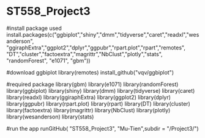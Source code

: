 # ST558_Project3


#install package used
install.packages(c("ggbiplot","shiny","dmm","tidyverse","caret","readxl","wesanderson",
                   "ggiraphExtra","ggplot2","dplyr","ggpubr","rpart.plot","rpart","remotes",
                   "DT","cluster","factoextra","magrittr","NbClust","plotly","stats",
                   "randomForest", "e1071", "gbm"))

#download ggbiplot
library(remotes)
install_github("vqv/ggbiplot")

#required package
library(gbm)
library(e1071)
library(randomForest)
library(ggbiplot)
library(shiny)
library(dmm)
library(tidyverse)
library(caret)
library(readxl)
library(ggiraphExtra)
library(ggplot2)
library(dplyr)
library(ggpubr)
library(rpart.plot)
library(rpart)
library(DT)
library(cluster)
library(factoextra)
library(magrittr)
library(NbClust)
library(plotly)
library(wesanderson)
library(stats)

#run the app
runGitHub( "ST558_Project3", "Mu-Tien",subdir = "/Project3/")



